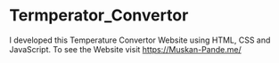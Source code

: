 # Termperator_Convertor
I developed this Temperature Convertor Website using HTML, CSS and JavaScript. To see the Website visit https://Muskan-Pande.me/

